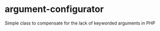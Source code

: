argument-configurator
=====================

Simple class to compensate for the lack of keyworded arguments in PHP
